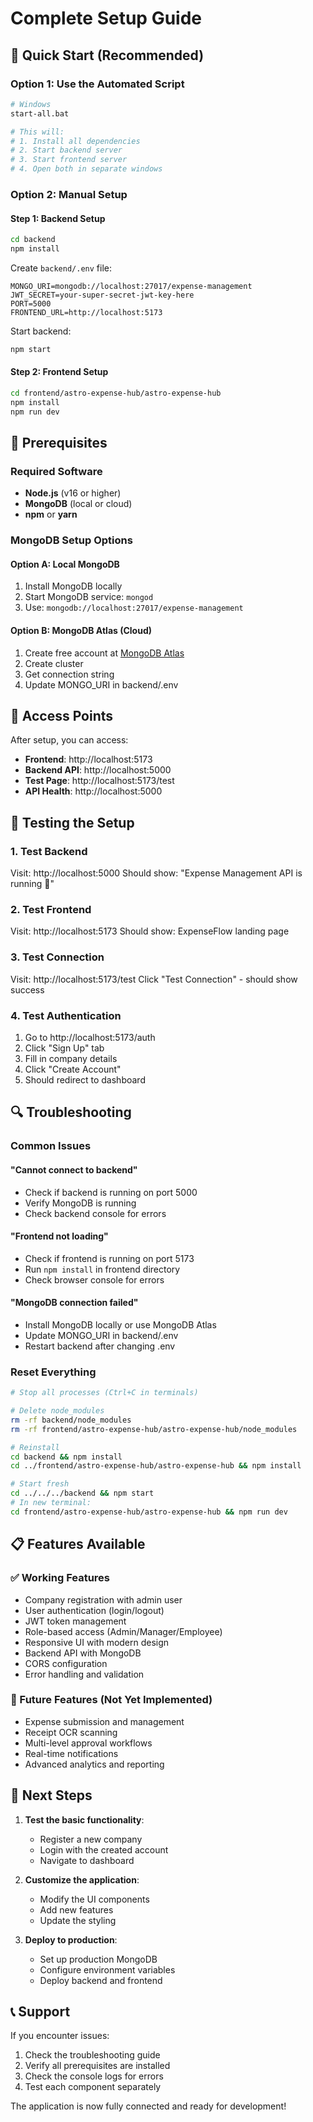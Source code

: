 # Complete Setup Guide

## 🚀 Quick Start (Recommended)

### Option 1: Use the Automated Script
```bash
# Windows
start-all.bat

# This will:
# 1. Install all dependencies
# 2. Start backend server
# 3. Start frontend server
# 4. Open both in separate windows
```

### Option 2: Manual Setup

#### Step 1: Backend Setup
```bash
cd backend
npm install
```

Create `backend/.env` file:
```env
MONGO_URI=mongodb://localhost:27017/expense-management
JWT_SECRET=your-super-secret-jwt-key-here
PORT=5000
FRONTEND_URL=http://localhost:5173
```

Start backend:
```bash
npm start
```

#### Step 2: Frontend Setup
```bash
cd frontend/astro-expense-hub/astro-expense-hub
npm install
npm run dev
```

## 🔧 Prerequisites

### Required Software
- **Node.js** (v16 or higher)
- **MongoDB** (local or cloud)
- **npm** or **yarn**

### MongoDB Setup Options

#### Option A: Local MongoDB
1. Install MongoDB locally
2. Start MongoDB service: `mongod`
3. Use: `mongodb://localhost:27017/expense-management`

#### Option B: MongoDB Atlas (Cloud)
1. Create free account at [MongoDB Atlas](https://www.mongodb.com/atlas)
2. Create cluster
3. Get connection string
4. Update MONGO_URI in backend/.env

## 📱 Access Points

After setup, you can access:

- **Frontend**: http://localhost:5173
- **Backend API**: http://localhost:5000
- **Test Page**: http://localhost:5173/test
- **API Health**: http://localhost:5000

## 🧪 Testing the Setup

### 1. Test Backend
Visit: http://localhost:5000
Should show: "Expense Management API is running 🚀"

### 2. Test Frontend
Visit: http://localhost:5173
Should show: ExpenseFlow landing page

### 3. Test Connection
Visit: http://localhost:5173/test
Click "Test Connection" - should show success

### 4. Test Authentication
1. Go to http://localhost:5173/auth
2. Click "Sign Up" tab
3. Fill in company details
4. Click "Create Account"
5. Should redirect to dashboard

## 🔍 Troubleshooting

### Common Issues

#### "Cannot connect to backend"
- Check if backend is running on port 5000
- Verify MongoDB is running
- Check backend console for errors

#### "Frontend not loading"
- Check if frontend is running on port 5173
- Run `npm install` in frontend directory
- Check browser console for errors

#### "MongoDB connection failed"
- Install MongoDB locally or use MongoDB Atlas
- Update MONGO_URI in backend/.env
- Restart backend after changing .env

### Reset Everything
```bash
# Stop all processes (Ctrl+C in terminals)

# Delete node_modules
rm -rf backend/node_modules
rm -rf frontend/astro-expense-hub/astro-expense-hub/node_modules

# Reinstall
cd backend && npm install
cd ../frontend/astro-expense-hub/astro-expense-hub && npm install

# Start fresh
cd ../../../backend && npm start
# In new terminal:
cd frontend/astro-expense-hub/astro-expense-hub && npm run dev
```

## 📋 Features Available

### ✅ Working Features
- Company registration with admin user
- User authentication (login/logout)
- JWT token management
- Role-based access (Admin/Manager/Employee)
- Responsive UI with modern design
- Backend API with MongoDB
- CORS configuration
- Error handling and validation

### 🚧 Future Features (Not Yet Implemented)
- Expense submission and management
- Receipt OCR scanning
- Multi-level approval workflows
- Real-time notifications
- Advanced analytics and reporting

## 🎯 Next Steps

1. **Test the basic functionality**:
   - Register a new company
   - Login with the created account
   - Navigate to dashboard

2. **Customize the application**:
   - Modify the UI components
   - Add new features
   - Update the styling

3. **Deploy to production**:
   - Set up production MongoDB
   - Configure environment variables
   - Deploy backend and frontend

## 📞 Support

If you encounter issues:
1. Check the troubleshooting guide
2. Verify all prerequisites are installed
3. Check the console logs for errors
4. Test each component separately

The application is now fully connected and ready for development!
